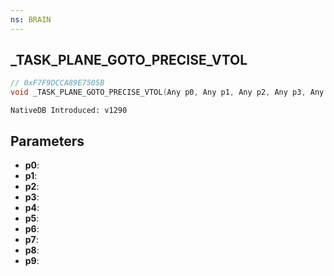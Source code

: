 ```yaml
---
ns: BRAIN
---
```

## _TASK_PLANE_GOTO_PRECISE_VTOL

```c
// 0xF7F9DCCA89E7505B
void _TASK_PLANE_GOTO_PRECISE_VTOL(Any p0, Any p1, Any p2, Any p3, Any p4, Any p5, Any p6, Any p7, Any p8, Any p9);
```

```
NativeDB Introduced: v1290
```

## Parameters
* **p0**:
* **p1**:
* **p2**:
* **p3**:
* **p4**:
* **p5**:
* **p6**:
* **p7**:
* **p8**:
* **p9**:
